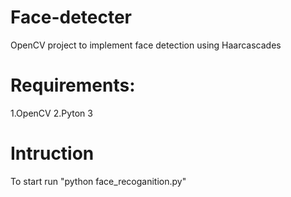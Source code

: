 # Face-detecter
OpenCV project to implement face detection using Haarcascades

# Requirements:
1.OpenCV
2.Pyton 3

# Intruction
To start run "python face_recoganition.py"

